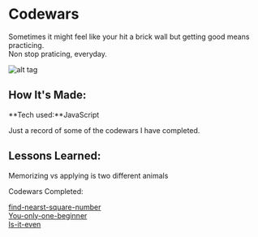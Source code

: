# Codewars

Sometimes it might feel like your hit a brick wall but getting good means practicing. 
</br>Non stop praticing, everyday. 



![alt tag](https://media.giphy.com/media/J0nJNHnnukpJm/giphy.gif)

## How It's Made:

**Tech used:**JavaScript

Just a record of some of the codewars I have completed.

## Lessons Learned:

Memorizing vs applying is two different animals

Codewars Completed:

[find-nearst-square-number](https://www.codewars.com/kata/5a805d8cafa10f8b930005ba/) </br>
[You-only-one-beginner](https://www.codewars.com/kata/57cc975ed542d3148f00015b/javascript) </br>
[Is-it-even](https://www.codewars.com/kata/555a67db74814aa4ee0001b5/javascript)</br>
